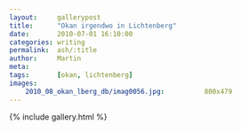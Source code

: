 ```yaml
---
layout:     gallerypost
title:      "Okan irgendwo in Lichtenberg"
date:       2010-07-01 16:10:00
categories: writing
permalink:  ash/:title
author:     Martin
meta:       
tags:       [okan, lichtenberg]
images:
    2010_08_okan_lberg_db/imag0056.jpg:          800x479
---
```


{% include gallery.html %}